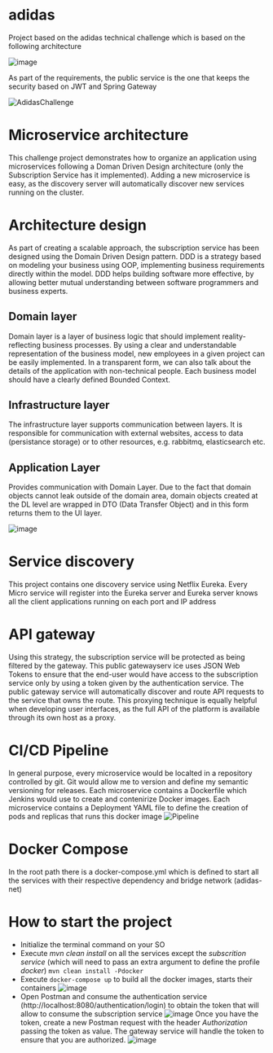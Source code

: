 # adidas
Project based on the adidas technical challenge which is based on the following architecture 

![image](https://user-images.githubusercontent.com/16137987/174175103-8b0e47d8-e264-46af-b010-9e1c522c078b.png)

As part of the requirements, the public service is the one that keeps the security based on JWT and Spring Gateway

![AdidasChallenge](https://user-images.githubusercontent.com/16137987/174185152-b4e2c49b-2c07-46f2-8dcb-fa8e1cc19739.png)

# Microservice architecture
This challenge project demonstrates how to organize an application using microservices following a Doman Driven Design architecture (only the Subscription Service has it implemented). 
Adding a new microservice is easy, as the discovery server will automatically discover new services running on the cluster.

# Architecture design
As part of creating a scalable approach, the subscription service has been designed using the Domain Driven Design pattern. DDD is a strategy based on modeling your business using OOP, implementing business requirements directly within the model. DDD helps building software more effective, by allowing better mutual understanding between software programmers and business experts.

## Domain layer
Domain layer is a layer of business logic that should implement reality-reflecting business processes. By using a clear and understandable representation of the business model, new employees in a given project can be easily implemented. In a transparent form, we can also talk about the details of the application with non-technical people. Each business model should have a clearly defined Bounded Context.

## Infrastructure layer
The infrastructure layer supports communication between layers. It is responsible for communication with external websites, access to data (persistance storage) or to other resources, e.g. rabbitmq, elasticsearch etc.

## Application Layer
Provides communication with Domain Layer. Due to the fact that domain objects cannot leak outside of the domain area, domain objects created at the DL level are wrapped in DTO (Data Transfer Object) and in this form returns them to the UI layer.

![image](https://user-images.githubusercontent.com/16137987/174503057-5d98dc56-56e3-4306-98fd-279b51e81e7e.png)


# Service discovery
This project contains one discovery service using Netflix Eureka. Every Micro service will register into the Eureka server and Eureka server knows all the client applications running on each port and IP address

# API gateway
Using this strategy, the subscription service will be protected as being filtered by the gateway. This public gatewayserv ice  uses JSON Web Tokens to ensure that the end-user would have access to the subscription service  only by using a token given by the authentication service. The public gateway service will automatically discover and route API requests to the service that owns the route. This proxying technique is equally helpful when developing user interfaces, as the full API of the platform is available through its own host as a proxy.

# CI/CD Pipeline
In general purpose, every microservice would be localted in a repository controlled by git. Git would allow me to version and define my semantic versioning for releases.
Each microservice contains a Dockerfile which Jenkins would use to create and contenirize Docker images.
Each microservice contains a Deployment YAML file to define the creation of pods and replicas that runs this docker image
![Pipeline](https://user-images.githubusercontent.com/16137987/174551361-9ffbf7cb-42c0-4834-8256-9ea20fb8bb33.png)


# Docker Compose
In the root path there is a docker-compose.yml which is defined to start all the services with their respective dependency and bridge network (adidas-net)

# How to start the project
* Initialize the terminal command on your SO
* Execute *mvn clean install* on all the services except the *subscrition service* (which will need to pass an extra argument to define the profile *docker*)
`mvn clean install -Pdocker`
* Execute `docker-compose up` to build all the docker images, starts their containers
![image](https://user-images.githubusercontent.com/16137987/174502384-7251a918-4aa9-4a76-83d9-ef621a8ba06d.png)
* Open Postman and consume the authentication service (http://localhost:8080/authentication/login) to obtain the token that will allow to consume the subscription service
![image](https://user-images.githubusercontent.com/16137987/174502444-fa71e70e-a872-4cd2-89f1-bbe12dd08e8b.png)
Once you have the token, create a new Postman request with the header *Authorization* passing the token as value. The gateway service will handle the token to ensure that you are authorized.
![image](https://user-images.githubusercontent.com/16137987/174502484-2ab8f973-28d7-4365-9e43-d4e197523cc4.png)



